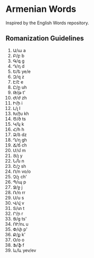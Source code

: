 # Armenian Words

Inspired by the English Words repository.

## Romanization Guidelines

1)  Ա/ա a
2)  Բ/բ b
3)  Գ/գ g
4)  Դ/դ d
5)  Ե/ե ye/e
6)  Զ/զ z
7)  Է/է e
8)  Ը/ը uh
9)  Թ/թ t'
10)  Ժ/ժ zh
11)  Ի/ի i
12)  Լ/լ l
13)  Խ/խ kh
14)  Ծ/ծ ts
15)  Կ/կ k
16)  Հ/հ h
17)  Ձ/ձ dz
18)  Ղ/ղ gh
19)  Ճ/ճ ch
20)  Մ/մ m
21)  Յ/յ y
22)  Ն/ն n
23)  Շ/շ sh
24)  Ո/ո vo/o
25)  Չ/չ ch'
26)  Պ/պ p
27)  Ջ/ջ j
28)  Ռ/ռ rr
39)  Ս/ս s
30)  Վ/վ v
31)  Տ/տ t
32)  Ր/ր r
33)  Ց/ց ts'
34)  ՈՒ/ու u
35)  Փ/փ p'
36)  Ք/ք k'
37)  Օ/օ o
38)  Ֆ/ֆ f
39)  և/և yev/ev
